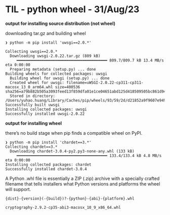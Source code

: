 # TIL - python wheel                                                 - 31/Aug/23

**output for installing source distribution (not wheel)**

downloading tar.gz and building wheel

```
❯ python -m pip install 'uwsgi==2.0.*'

Collecting uwsgi==2.0.*
  Downloading uwsgi-2.0.22.tar.gz (809 kB)
     ━━━━━━━━━━━━━━━━━━━━━━━━━━━━━━━━━━━━━━━━ 809.7/809.7 kB 13.4 MB/s eta 0:00:00
  Preparing metadata (setup.py) ... done
Building wheels for collected packages: uwsgi
  Building wheel for uwsgi (setup.py) ... done
  Created wheel for uwsgi: filename=uWSGI-2.0.22-cp311-cp311-macosx_13_0_arm64.whl size=400536 sha256=a79b882b505a3093feed13f859dfa01e1ce04651abd125d418509505bc861d94
  Stored in directory: /Users/yuhao.huang/Library/Caches/pip/wheels/93/59/2d/d21852a9f9607e9494b5d3c96d11f348d11039f7c47223c9ce
Successfully built uwsgi
Installing collected packages: uwsgi
Successfully installed uwsgi-2.0.22
```

**output for installing wheel**

there’s no build stage when pip finds a compatible wheel on PyPI.

```
❯ python -m pip install 'chardet==3.*'
Collecting chardet==3.*
  Downloading chardet-3.0.4-py2.py3-none-any.whl (133 kB)
     ━━━━━━━━━━━━━━━━━━━━━━━━━━━━━━━━━━━━━━━━ 133.4/133.4 kB 4.8 MB/s eta 0:00:00
Installing collected packages: chardet
Successfully installed chardet-3.0.4

```

A Python .whl file is essentially a ZIP (.zip) archive with a specially crafted
filename that tells installers what Python versions and platforms the wheel will
support.

`{dist}-{version}(-{build})?-{python}-{abi}-{platform}.whl`

`cryptography-2.9.2-cp35-abi3-macosx_10_9_x86_64.whl`
